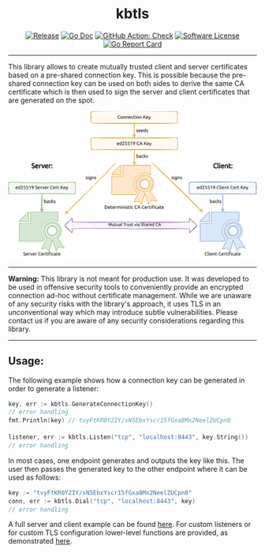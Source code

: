 <p align="center">
  <h1 align="center"><b>kbtls</b></h1>
  <p align="center"><i></i></p>
  <p align="center">
    <a href="https://github.com/RedTeamPentesting/kbtls/releases/latest"><img alt="Release" src="https://img.shields.io/github/release/RedTeamPentesting/kbtls.svg?style=for-the-badge"></a>
    <a href="https://pkg.go.dev/github.com/RedTeamPentesting/kbtls"><img alt="Go Doc" src="https://img.shields.io/badge/godoc-reference-blue.svg?style=for-the-badge"></a>
    <a href="https://github.com/RedTeamPentesting/kbtls/actions?workflow=Check"><img alt="GitHub Action: Check" src="https://img.shields.io/github/actions/workflow/status/RedTeamPentesting/kbtls/check.yml?branch=main&style=for-the-badge"></a>
    <a href="/LICENSE"><img alt="Software License" src="https://img.shields.io/badge/license-MIT-brightgreen.svg?style=for-the-badge"></a>
    <a href="https://goreportcard.com/report/github.com/RedTeamPentesting/kbtls"><img alt="Go Report Card" src="https://goreportcard.com/badge/github.com/RedTeamPentesting/kbtls?style=for-the-badge"></a>
  </p>
</p>

---

This library allows to create mutually trusted client and server certificates
based on a pre-shared connection key. This is possible because the pre-shared
connection key can be used on both sides to derive the same CA certificate which
is then used to sign the server and client certificates that are generated on
the spot.

![resocks TLS setup](assets/cert_derivation.png)

---

**Warning:** This library is not meant for production use. It was developed to
be used in offensive security tools to conveniently provide an encrypted
connection ad-hoc without certificate management. While we are unaware of any
security risks with the library's approach, it uses TLS in an unconventional way
which may introduce subtle vulnerabilities. Please contact us if you are aware
of any security considerations regarding this library.

---

## Usage:

The following example shows how a connection key can be generated in order to
generate a listener:

```go
key, err := kbtls.GenerateConnectionKey()
// error handling
fmt.Println(key) // tvyFtKR0Y2IY/sN5EbxYscr15fGxa8Mx2NeelZUCpn0

listener, err := kbtls.Listen("tcp", "localhost:8443", key.String())
// error handling
```

In most cases, one endpoint generates and outputs the key like this. The user
then passes the generated key to the other endpoint where it can be used as
follows:

```go
key := "tvyFtKR0Y2IY/sN5EbxYscr15fGxa8Mx2NeelZUCpn0"
conn, err := kbtls.Dial("tcp", "localhost:8443", key)
// error handling
```

A full server and client example can be found
[here](https://github.com/RedTeamPentesting/kbtls/blob/main/examples/simple/main.go).
For custom listeners or for custom TLS configuration lower-level functions are
provided, as demonstrated
[here](https://github.com/RedTeamPentesting/kbtls/blob/main/examples/custom/main.go).
